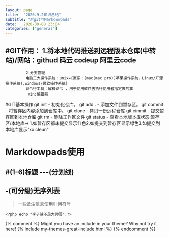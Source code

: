 ```yaml
---
layout: page
title:  "2020.9.2知识总结"
subtitle: "对git与Markdowpads"
date:   2020-09-08 23:04
categories: ["general"]
---
```


#GIT作用：
             1.将本地代码推送到远程版本仓库(中转站)/网站：githud   码云 codeup 阿里云code
---
             2.分支管理
             电脑三大操作系统：unix={直系：(mac(mac pro))苹果操作系统，Linux/开源操作系统),windows/微软操作系统}
             命令行工具：解释命令 ，用于使用软件去执行使用者指定做的事
              vin:编辑器
#GIT基本操作
    git init - 初始化仓库。
    git add .  -  添加文件到暂存区。
    git commit  -  将暂存区内容添加到仓库中。
    git clone - 拷贝一份远程仓库
    git cimmit - 提交暂存区到本地仓库
    git rm - 删除工作区文件
    git status - 查看本地版本库状态:暂存区/本地库-> 1.如暂存区都未提交显示红色2.如提交到暂存区显示绿色3.如提交到本地库显示"xx cleun"
              
# Markdowpads使用
#(1-6)标题
---(分划线)
-
 -(可分级)无序列表
-
> 一些备注信息使用引用符号
```php代码块
<?php echo "李子越不是大帅哥";?>
```
{% comment %}
Might you have an include in your theme? Why not try it here!
{% include my-themes-great-include.html %}
{% endcomment %}


